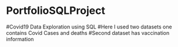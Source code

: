 # PortfolioSQLProject
#Covid19 Data Exploration using SQL
#Here I used two datasets one contains Covid Cases and deaths
#Second dataset has vaccination information 

